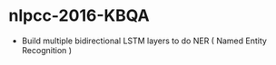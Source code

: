 # nlpcc-2016-KBQA

- Build multiple bidirectional LSTM layers to do NER ( Named Entity Recognition )
